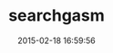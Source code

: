 ---
layout: post
title:  "searchgasm"
repo:   "binarylogic/searchgasm"
date:   2015-02-18 16:59:56
gemurl: http://github.com/binarylogic/searchgasm
---